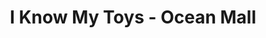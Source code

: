 ---
title: "I Know My Toys - Ocean Mall"
url: /karachi/i-know-my-toys-ocean-mall/
shop: Spielzeug
---